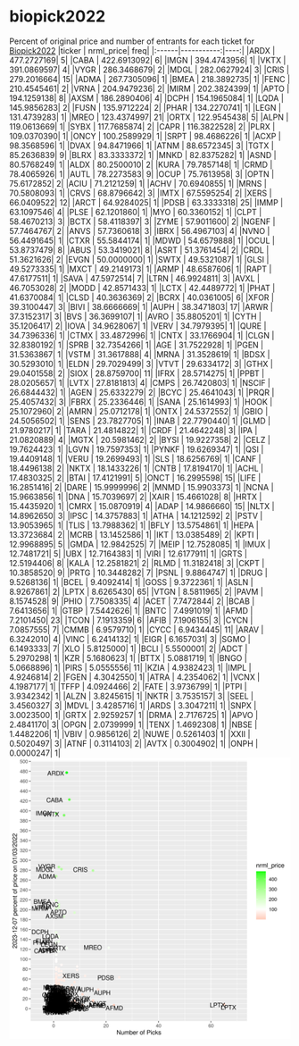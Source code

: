 # biopick2022
Percent of original price and number of entrants for each ticket for [Biopick2022](https://twitter.com/hashtag/Biopick2022)
|ticker |  nrml_price| freq|
|:------|-----------:|----:|
|ARDX   | 477.2727169|    5|
|CABA   | 422.6913092|    6|
|IMGN   | 394.4743956|    1|
|VKTX   | 391.0869597|    4|
|VYGR   | 286.3468679|    2|
|MDGL   | 282.0627924|    3|
|CRIS   | 279.2016664|   15|
|ADMA   | 267.7305096|    1|
|BMEA   | 218.3892735|    1|
|FENC   | 210.4545461|    2|
|VRNA   | 204.9479236|    2|
|MIRM   | 202.3824399|    1|
|APTO   | 194.1259138|    8|
|AXSM   | 186.2890406|    4|
|DCPH   | 154.1965084|    1|
|LQDA   | 145.9856283|    2|
|FUSN   | 135.9712224|    2|
|PHAR   | 134.2270741|    1|
|LEGN   | 131.4739283|    1|
|MREO   | 123.4374997|   21|
|ORTX   | 122.9545438|    5|
|ALPN   | 119.0613669|    1|
|SYBX   | 117.7685874|    2|
|CAPR   | 116.3822528|    2|
|PLRX   | 109.0370390|    1|
|ONCY   | 100.2589929|    1|
|SRPT   |  98.4686226|    1|
|ACXP   |  98.3568596|    1|
|DVAX   |  94.8471966|    1|
|ATNM   |  88.6572345|    3|
|TGTX   |  85.2636839|    9|
|BLRX   |  83.3333372|    1|
|MNKD   |  82.8375282|    1|
|ASND   |  80.5768249|    1|
|ALDX   |  80.2500010|    2|
|KURA   |  79.7857148|    1|
|CRMD   |  78.4065926|    1|
|AUTL   |  78.2273583|    9|
|OCUP   |  75.7613958|    3|
|OPTN   |  75.6172852|    2|
|ACIU   |  71.2121259|    1|
|ACHV   |  70.6940855|    1|
|MRNS   |  70.5808093|    1|
|CRVS   |  68.8796642|    3|
|IMTX   |  67.5595254|    2|
|XERS   |  66.0409522|   12|
|ARCT   |  64.9284025|    1|
|PDSB   |  63.3333318|   25|
|IMMP   |  63.1097546|    4|
|PLSE   |  62.1201860|    1|
|MYO    |  60.3360152|    1|
|CLPT   |  58.4670213|    3|
|BCTX   |  58.4118397|    3|
|ZYME   |  57.9011600|    2|
|NGENF  |  57.7464767|    2|
|ANVS   |  57.7360618|    3|
|IBRX   |  56.4967103|    4|
|NVNO   |  56.4491645|    1|
|CTXR   |  55.5844174|    1|
|MDWD   |  54.6579888|    1|
|OCUL   |  53.8737479|    8|
|ABUS   |  53.3419021|    8|
|ASRT   |  51.3761454|    2|
|CRDL   |  51.3621626|    2|
|EVGN   |  50.0000000|    1|
|SWTX   |  49.5321087|    1|
|GLSI   |  49.5273335|    1|
|MXCT   |  49.2149173|    1|
|ARMP   |  48.6587606|    1|
|RAPT   |  47.6177511|    1|
|SAVA   |  47.5972514|    7|
|LTRN   |  46.9924811|    3|
|AVXL   |  46.7053028|    2|
|MODD   |  42.8571433|    1|
|LCTX   |  42.4489772|    1|
|PHAT   |  41.6370084|    1|
|CLSD   |  40.3636369|    2|
|BCRX   |  40.0361005|    6|
|XFOR   |  39.3100447|    3|
|BIVI   |  38.6666669|    1|
|AUPH   |  38.3471803|   17|
|ARWR   |  37.3152317|    3|
|BVS    |  36.3699107|    1|
|AVRO   |  35.8805201|    1|
|CYTH   |  35.1206417|    2|
|IOVA   |  34.9628067|    1|
|VERV   |  34.7979395|    1|
|QURE   |  34.7396336|    1|
|CTMX   |  33.4872996|    1|
|CNTX   |  33.1766904|    1|
|CLGN   |  32.8380192|    1|
|SPRB   |  32.7354266|    1|
|AGE    |  31.7522928|    1|
|PGEN   |  31.5363867|    1|
|VSTM   |  31.3617888|    4|
|MRNA   |  31.3528619|    1|
|BDSX   |  30.5293010|    1|
|ELDN   |  29.7029499|    3|
|VTVT   |  29.6334172|    3|
|GTHX   |  29.0401558|    2|
|SIOX   |  28.8759700|   11|
|IFRX   |  28.5714275|    1|
|PPBT   |  28.0205657|    1|
|LVTX   |  27.8181813|    4|
|CMPS   |  26.7420803|    1|
|NSCIF  |  26.6844432|    1|
|AGEN   |  25.6332279|    2|
|BCYC   |  25.4641043|    1|
|PRQR   |  25.4057432|    3|
|FBRX   |  25.2336446|    1|
|SANA   |  25.1614993|    1|
|HOOK   |  25.1072960|    2|
|AMRN   |  25.0712178|    1|
|ONTX   |  24.5372552|    1|
|GBIO   |  24.5056502|    1|
|SENS   |  23.7827705|    1|
|INAB   |  22.7790440|    1|
|GLMD   |  21.9780217|    1|
|TARA   |  21.4814822|    1|
|CRDF   |  21.4642248|    3|
|IPA    |  21.0820889|    4|
|MGTX   |  20.5981462|    2|
|BYSI   |  19.9227358|    2|
|CELZ   |  19.7624423|    1|
|LGVN   |  19.7597353|    1|
|PYNKF  |  19.6269347|    1|
|QSI    |  19.4409148|    1|
|VERU   |  19.2699493|    1|
|SLS    |  18.6256769|    1|
|CANF   |  18.4496138|    2|
|NKTX   |  18.1433226|    1|
|CNTB   |  17.8194170|    1|
|ACHL   |  17.4830325|    2|
|BTAI   |  17.4121991|    5|
|ONCT   |  16.2995598|   15|
|LIFE   |  16.2851416|    2|
|DARE   |  15.9999996|    2|
|MNMD   |  15.9903373|    1|
|NCNA   |  15.9663856|    1|
|DNA    |  15.7039697|    2|
|XAIR   |  15.4661028|    8|
|HRTX   |  15.4435920|    1|
|CMRX   |  15.0870919|    4|
|ADAP   |  14.9866660|   15|
|NLTX   |  14.8962650|    3|
|IPSC   |  14.3757883|    1|
|ATHA   |  14.1212592|    2|
|PSTV   |  13.9053965|    1|
|TLIS   |  13.7988362|    1|
|BFLY   |  13.5754861|    1|
|HEPA   |  13.3723684|    2|
|MCRB   |  13.1452586|    1|
|IKT    |  13.0385489|    2|
|KPTI   |  12.9968895|    5|
|GMDA   |  12.9842525|    7|
|MEIP   |  12.7528085|    1|
|IMUX   |  12.7481721|    5|
|UBX    |  12.7164383|    1|
|VIRI   |  12.6177911|    1|
|GRTS   |  12.5194406|    8|
|KALA   |  12.2581821|    2|
|RLMD   |  11.3182418|    3|
|CKPT   |  10.3858520|    9|
|PRTG   |  10.3448282|    7|
|PSNL   |   9.8864747|    1|
|DRUG   |   9.5268136|    1|
|BCEL   |   9.4092414|    1|
|GOSS   |   9.3722361|    1|
|ASLN   |   8.9267861|    2|
|LPTX   |   8.6265430|   65|
|VTGN   |   8.5811965|    2|
|PAVM   |   8.1574528|    9|
|PHIO   |   7.7508335|    4|
|ACET   |   7.7472844|    2|
|BCAB   |   7.6413656|    1|
|GTBP   |   7.5442626|    1|
|BNTC   |   7.4991019|    1|
|AFMD   |   7.2101450|   23|
|TCON   |   7.1913359|    6|
|AFIB   |   7.1906155|    3|
|CYCN   |   7.0857555|    7|
|CMMB   |   6.9579710|    1|
|CYCC   |   6.9434445|   11|
|ARAV   |   6.3242010|    4|
|VINC   |   6.2414132|    1|
|EIGR   |   6.1657031|    3|
|SGMO   |   6.1493333|    7|
|XLO    |   5.8125000|    1|
|BCLI   |   5.5500001|    2|
|ADCT   |   5.2970298|    1|
|KZR    |   5.1680623|    1|
|BTTX   |   5.0881719|    1|
|BNGO   |   5.0668896|    1|
|PIRS   |   5.0555556|   11|
|KZIA   |   4.9382423|    1|
|IMPL   |   4.9246814|    2|
|FGEN   |   4.3042550|    1|
|ATRA   |   4.2354062|    1|
|VCNX   |   4.1987177|    1|
|TFFP   |   4.0924466|    2|
|FATE   |   3.9736799|    1|
|PTPI   |   3.9342342|    1|
|ALZN   |   3.8245615|    1|
|NKTR   |   3.7535157|    3|
|SEEL   |   3.4560327|    3|
|MDVL   |   3.4285716|    1|
|ARDS   |   3.3047211|    1|
|SNPX   |   3.0023500|    1|
|GRTX   |   2.9259257|    1|
|DRMA   |   2.7176725|    1|
|APVO   |   2.4841170|    3|
|OPGN   |   2.0739999|    1|
|TENX   |   1.4692308|    1|
|NBSE   |   1.4482206|    1|
|VBIV   |   0.9856126|    2|
|NUWE   |   0.5261403|    1|
|XXII   |   0.5020497|    3|
|ATNF   |   0.3114103|    2|
|AVTX   |   0.3004902|    1|
|ONPH   |   0.0000247|    1|
![retvspicks](biopicks.png?raw=true)
